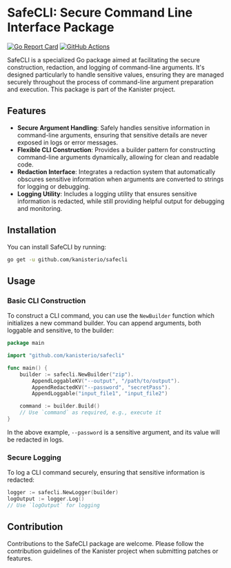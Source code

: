 # SafeCLI: Secure Command Line Interface Package

[![Go Report Card](https://goreportcard.com/badge/github.com/kanisterio/safecli)](https://goreportcard.com/report/github.com/kanisterio/safecli)
[![GitHub Actions](https://github.com/kanisterio/safecli/actions/workflows/ci.yml/badge.svg)](https://github.com/kanisterio/safecli/actions)

SafeCLI is a specialized Go package aimed at facilitating the secure construction, redaction, and logging of command-line arguments. It's designed particularly to handle sensitive values, ensuring they are managed securely throughout the process of command-line argument preparation and execution. This package is part of the Kanister project.

## Features

- **Secure Argument Handling**: Safely handles sensitive information in command-line arguments, ensuring that sensitive details are never exposed in logs or error messages.
- **Flexible CLI Construction**: Provides a builder pattern for constructing command-line arguments dynamically, allowing for clean and readable code.
- **Redaction Interface**: Integrates a redaction system that automatically obscures sensitive information when arguments are converted to strings for logging or debugging.
- **Logging Utility**: Includes a logging utility that ensures sensitive information is redacted, while still providing helpful output for debugging and monitoring.

## Installation

You can install SafeCLI by running:

```bash
go get -u github.com/kanisterio/safecli
```

## Usage

### Basic CLI Construction

To construct a CLI command, you can use the `NewBuilder` function which initializes a new command builder. You can append arguments, both loggable and sensitive, to the builder:

```go
package main

import "github.com/kanisterio/safecli"

func main() {
    builder := safecli.NewBuilder("zip").
        AppendLoggableKV("--output", "/path/to/output").
        AppendRedactedKV("--password", "secretPass").
        AppendLoggable("input_file1", "input_file2")

    command := builder.Build()
    // Use `command` as required, e.g., execute it
}
```

In the above example, `--password` is a sensitive argument, and its value will be redacted in logs.

### Secure Logging

To log a CLI command securely, ensuring that sensitive information is redacted:

```go
logger := safecli.NewLogger(builder)
logOutput := logger.Log()
// Use `logOutput` for logging
```

## Contribution

Contributions to the SafeCLI package are welcome. Please follow the contribution guidelines of the Kanister project when submitting patches or features.
